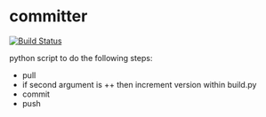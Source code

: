 committer
=========

[![Build Status](https://secure.travis-ci.org/aelgru/committer.png?branch=master)](http://travis-ci.org/aelgru/committer)

python script to do the following steps:
* pull
* if second argument is ++ then increment version within build.py
* commit
* push
